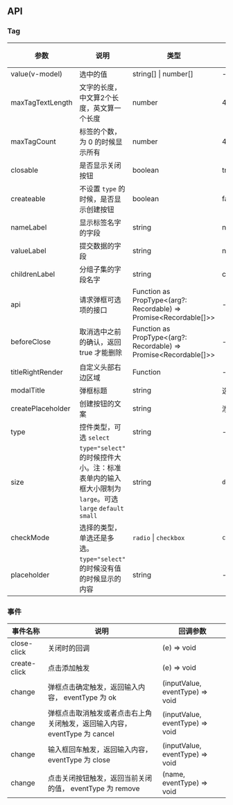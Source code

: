 ## API

### Tag

| 参数 | 说明 | 类型 | 默认值 | 版本 |
| --- | --- | --- | --- | --- |
| value(v-model) | 选中的值 | string[] \| number[] | - | |
| maxTagTextLength | 文字的长度，中文算2个长度，英文算一个长度 | number | 4 | |
| maxTagCount | 标签的个数，为 0 的时候显示所有 | number | 4 | |
| closable | 是否显示关闭按钮 | boolean | true | |
| createable | 不设置 `type` 的时候，是否显示创建按钮 | boolean | false | |
| nameLabel | 显示标签名字的字段 | string | name | |
| valueLabel | 提交数据的字段 | string | name | |
| childrenLabel | 分组子集的字段名字 | string | children |  |
| api | 请求弹框可选项的接口 | Function as PropType<(arg?: Recordable) => Promise<Recordable[]>> | - | |
| beforeClose | 取消选中之前的确认，返回 true 才能删除 | Function as PropType<(arg?: Recordable) => Promise<Recordable[]>> | - | |
| titleRightRender | 自定义头部右边区域 | Function | - |  |
| modalTitle | 弹框标题 | string | 选择标签 | |
| createPlaceholder | 创建按钮的文案 | string | 添加标签 |  |
| type | 控件类型，可选 `select` | string | - | |
| size | `type="select"` 的时候控件大小。注：标准表单内的输入框大小限制为 `large`。可选 `large` `default` `small` | string | `default` |  |
| checkMode | 选择的类型，单选还是多选。 | `radio` \| `checkbox` | `checkbox` |  |
| placeholder | `type="select"` 的时候没有值的时候显示的内容 | string | - | |

### 事件

| 事件名称 | 说明         | 回调参数    |
| -------- | ------------ | ----------- |
| close-click | 关闭时的回调 | (e) => void |
| create-click | 点击添加触发 | (e) => void |
| change | 弹框点击确定触发，返回输入内容， eventType 为 ok | (inputValue, eventType) => void |
| change | 弹框点击取消触发或者点击右上角关闭触发，返回输入内容， eventType 为 cancel | (inputValue, eventType) => void |
| change | 输入框回车触发，返回输入内容， eventType 为 close | (inputValue, eventType) => void |
| change | 点击关闭按钮触发，返回当前关闭的值， eventType 为 remove | (name, eventType) => void |
